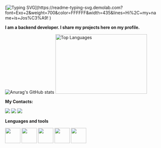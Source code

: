 [![Typing SVG](https://readme-typing-svg.demolab.com?font=Exo+2&weight=700&pause=1000&color=FFFFFF&width=435&lines=Hi+my+name+is+José!)](https://readme-typing-svg.demolab.com?font=Exo+2&weight=700&color=FFFFFF&width=435&lines=Hi%2C+my+name+is+Jos%C3%A9!
)

**I am a backend developer. I share my projects here on my profile.**

![Anurag's GitHub stats](https://github-readme-stats.vercel.app/api?username=josevitorrodriguess&show_icons=true&theme=dark) 
<img src="https://github-readme-stats.vercel.app/api/top-langs/?username=josevitorrodriguess&show_icons=true&theme=dark" alt="Top Languages" width="300" height="195">


**My Contacts:**

<p align="left">
  <a href="mailto:josevitorrodrigues17@gmail.com.com" alt="Gmail">
  <img src="https://img.shields.io/badge/-Gmail-FF0000?style=flat-square&labelColor=FF0000&logo=gmail&logoColor=white&link=LINK-DO-SEU-GMAIL" /></a>

  <a href="https://www.linkedin.com/in/jos%C3%A9-vitor-rodrigues-79b81128a?utm_source=share&utm_campaign=share_via&utm_content=profile&utm_medium=android_app" alt="LinkedIn">
  <img src="https://img.shields.io/badge/-Linkedin-0e76a8?style=flat-square&logo=Linkedin&logoColor=white&link=LINK-DO-SEU-LINKEDIN" /></a>

  <a href="https://instagram.com/josevrodrigues_" alt="Instagram">
  <img src="https://img.shields.io/badge/-Instagram-DF0174?style=flat-square&labelColor=DF0174&logo=instagram&logoColor=white&link=LINK-DO-SEU-INSTAGRAM"/></a>
</p>

**Lenguages and tools**
<p align="left">
<img src="https://cdn.jsdelivr.net/gh/devicons/devicon@latest/icons/java/java-original-wordmark.svg" width="50" height="50"/>
<img src="https://cdn.jsdelivr.net/gh/devicons/devicon@latest/icons/mysql/mysql-original-wordmark.svg" width="50" height="50"/>
  <img src="https://cdn.jsdelivr.net/gh/devicons/devicon@latest/icons/postgresql/postgresql-original-wordmark.svg" width="50" height="50"/>
          
          
          
<!-- <img src="https://cdn.jsdelivr.net/gh/devicons/devicon@latest/icons/docker/docker-original-wordmark.svg" width="50" height="50"/> -->
<img src="https://cdn.jsdelivr.net/gh/devicons/devicon@latest/icons/go/go-original-wordmark.svg" width="50" height="50" />
<img src="https://cdn.jsdelivr.net/gh/devicons/devicon@latest/icons/python/python-original.svg" width="50" height="50" />
</p>

